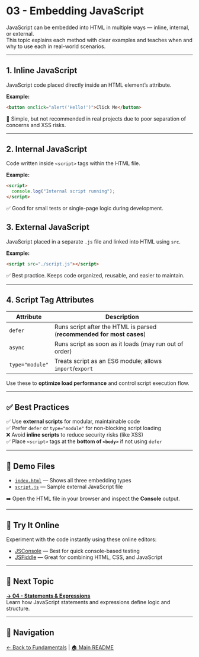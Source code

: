 # 03 - Embedding JavaScript

JavaScript can be embedded into HTML in multiple ways — inline, internal, or external.  
This topic explains each method with clear examples and teaches when and why to use each in real-world scenarios.

---

## 1. Inline JavaScript

JavaScript code placed directly inside an HTML element’s attribute.

**Example:**

```html
<button onclick="alert('Hello!')">Click Me</button>
```

🔸 Simple, but not recommended in real projects due to poor separation of concerns and XSS risks.

---

## 2. Internal JavaScript

Code written inside `<script>` tags within the HTML file.

**Example:**

```html
<script>
  console.log("Internal script running");
</script>
```

✅ Good for small tests or single-page logic during development.

## 3. External JavaScript

JavaScript placed in a separate `.js` file and linked into HTML using `src`.

**Example:**

```html
<script src="./script.js"></script>
```

✅ Best practice. Keeps code organized, reusable, and easier to maintain.

---

## 4. Script Tag Attributes

| Attribute       | Description                                                               |
|----------------|---------------------------------------------------------------------------|
| `defer`         | Runs script after the HTML is parsed (**recommended for most cases**)     |
| `async`         | Runs script as soon as it loads (may run out of order)                    |
| `type="module"` | Treats script as an ES6 module; allows `import`/`export`                  |

Use these to **optimize load performance** and control script execution flow.

---

## ✅ Best Practices

✅ Use **external scripts** for modular, maintainable code  
✅ Prefer `defer` or `type="module"` for non-blocking script loading  
❌ Avoid **inline scripts** to reduce security risks (like XSS)  
✅ Place `<script>` tags at the **bottom of `<body>`** if not using `defer`

---

## 📂 Demo Files

- [`index.html`](./index.html) — Shows all three embedding types  
- [`script.js`](./script.js) — Sample external JavaScript file  

➡️ Open the HTML file in your browser and inspect the **Console** output.

---

## 🧪 Try It Online

Experiment with the code instantly using these online editors:

- [JSConsole](https://jsconsole.com) — Best for quick console-based testing  
- [JSFiddle](https://jsfiddle.net) — Great for combining HTML, CSS, and JavaScript

---

## 🔗 Next Topic

**[→ 04 - Statements & Expressions](../04-statements-expressions/README.md)**  
Learn how JavaScript statements and expressions define logic and structure.

---

## 🧭 Navigation

[← Back to Fundamentals](../README.md) | [🏠 Main README](../../README.md)

